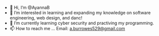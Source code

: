 - 👋 Hi, I’m @AyannaB
- 👀 I’m interested in learning and expanding my knowledge on software engineering, web design, and danc!
- 🌱 I’m currently learning cyber security and practiving my programming.
- 📫 How to reach me ...
      Email: a.burrowes529@gmail.com

<!---
AyannaB/AyannaB is a ✨ special ✨ repository because its `README.md` (this file) appears on your GitHub profile.
You can click the Preview link to take a look at your changes.
--->

